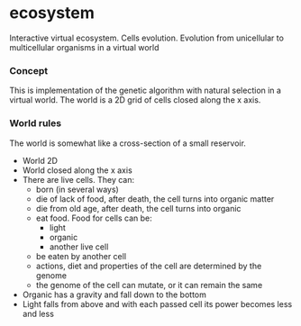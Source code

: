 # ecosystem
Interactive virtual ecosystem. Cells evolution. Evolution from unicellular to multicellular organisms in a virtual world

### Concept
This is implementation of the genetic algorithm with natural selection in a virtual world. The world is a 2D grid of cells closed along the x axis. 

### World rules
The world is somewhat like a cross-section of a small reservoir.
- World 2D
- World closed along the x axis
- There are live cells. They can:
  - born (in several ways)
  - die of lack of food, after death, the cell turns into organic matter
  - die from old age, after death, the cell turns into organic
  - eat food. Food for cells can be:
    - light
    - organic
    - another live cell
  - be eaten by another cell
  - actions, diet and properties of the cell are determined by the genome
  - the genome of the cell can mutate, or it can remain the same
- Organic has a gravity and fall down to the bottom
- Light falls from above and with each passed cell its power becomes less and less
